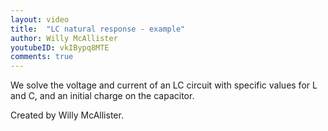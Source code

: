 ```yaml
---
layout: video
title:  "LC natural response - example"
author: Willy McAllister
youtubeID: vkIBypq8MTE
comments: true
--- 
```


We solve the voltage and current of an LC circuit with specific values for L and C, and an initial charge on the capacitor.

Created by Willy McAllister.
